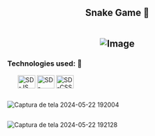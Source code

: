 <h2 align="center"> Snake Game 🐍
  
<br> ![Image](https://github.com/user-attachments/assets/9e2cf623-fbef-4580-a9d5-338a565d7103)

</h2> 
<h3>Technologies used: 🔧</h3> 
<ul>
  <img align="center" alt="SD-JS" height="30" width="40" src="https://cdn.jsdelivr.net/gh/devicons/devicon@latest/icons/javascript/javascript-original.svg">
  <img align="center" alt="SD-HTML" height="30" width="40" src="https://cdn.jsdelivr.net/gh/devicons/devicon@latest/icons/html5/html5-original.svg">
  <img align="center" alt="SD-CSS" height="30" width="40" src="https://cdn.jsdelivr.net/gh/devicons/devicon@latest/icons/css3/css3-original.svg">
</ul>

<h2 align="center"></h2>

![Captura de tela 2024-05-22 192004](https://github.com/SandynellyDiniz/snake-game/assets/160080540/4215cf18-0136-496d-91f6-0654a97b1de0)

<h2 align="center"></h2>

![Captura de tela 2024-05-22 192128](https://github.com/SandynellyDiniz/snake-game/assets/160080540/e5e83c9a-f235-4a21-ac01-322844b14fa7)


